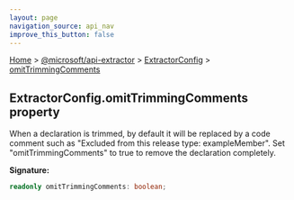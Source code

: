 ```yaml
---
layout: page
navigation_source: api_nav
improve_this_button: false
---
```



[Home](./index.md) &gt; [@microsoft/api-extractor](./api-extractor.md) &gt; [ExtractorConfig](./api-extractor.extractorconfig.md) &gt; [omitTrimmingComments](./api-extractor.extractorconfig.omittrimmingcomments.md)

## ExtractorConfig.omitTrimmingComments property

When a declaration is trimmed, by default it will be replaced by a code comment such as "Excluded from this release type: exampleMember". Set "omitTrimmingComments" to true to remove the declaration completely.

<b>Signature:</b>

```typescript
readonly omitTrimmingComments: boolean;
```
